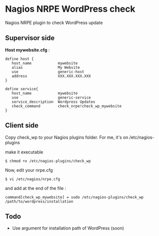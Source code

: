 # Nagios NRPE WordPress check

Nagios NRPE plugin to check WordPress update

## Supervisor side

**Host mywebsite.cfg** :

```
define host {
   host_name            mywebsite
   alias                My Website
   use                  generic-host
   address              XXX.XXX.XXX.XXX
}

define service{
   host_name            mywebsite
   use                  generic-service
   service_description  Wordpress Updates
   check_command        check_nrpe!check_wp_mywebsite
}
```

## Client side

Copy check_wp to your Nagios plugins folder. For me, it's on /etc/nagios-plugins

make it executable

```
$ chmod +x /etc/nagios-plugins/check_wp
```

Now, edit your nrpe.cfg

```
$ vi /etc/nagios/nrpe.cfg
```

and add at the end of the file :

```
command[check_wp_mywebsite] = sudo /etc/nagios-plugins/check_wp /path/to/wordpress/installation
```

## Todo
- Use argument for installation path of WordPress (soon)